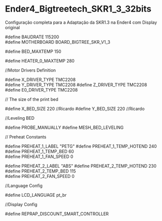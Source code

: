 # Ender4_Bigtreetech_SKR1_3_32bits

Configuração completa para a Adaptação da SKR1.3 na Ender4 com Display original

#define BAUDRATE 115200   
#define MOTHERBOARD BOARD_BIGTREE_SKR_V1_3

#define BED_MAXTEMP      150  

#define HEATER_0_MAXTEMP 280

//Motor Drivers Definition

#define X_DRIVER_TYPE  TMC2208  
#define Y_DRIVER_TYPE  TMC2208 
#define Z_DRIVER_TYPE  TMC2208  
#define E0_DRIVER_TYPE TMC2208 

// The size of the print bed

#define X_BED_SIZE 220  //Ricardo
#define Y_BED_SIZE 220  //Ricardo

//Leveling BED

#define PROBE_MANUALLY
#define MESH_BED_LEVELING

// Preheat Constants

#define PREHEAT_1_LABEL       "PETG"
#define PREHEAT_1_TEMP_HOTEND 240   
#define PREHEAT_1_TEMP_BED     60   
#define PREHEAT_1_FAN_SPEED     0 

#define PREHEAT_2_LABEL       "ABS"
#define PREHEAT_2_TEMP_HOTEND 230  
#define PREHEAT_2_TEMP_BED    115  
#define PREHEAT_2_FAN_SPEED     0 

//Language Config

#define LCD_LANGUAGE pt_br

//Display Config

#define REPRAP_DISCOUNT_SMART_CONTROLLER
